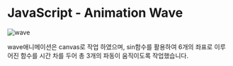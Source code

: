 # JavaScript - Animation Wave

![wave](https://user-images.githubusercontent.com/66510673/158005971-30d005a2-388a-4683-a7b1-fdafbe2c8cc0.jpg)

wave애니메이션은 canvas로 작업 하였으며, 
sin함수를 활용하여 6개의 좌표로 이루어진 함수를 시간 차를 두어 총 3개의 파동이 움직이도록 작업했습니다. 
